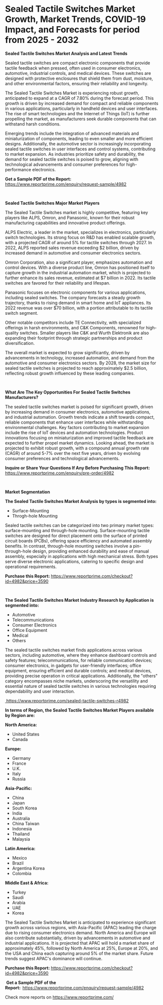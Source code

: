 <p><h1>Sealed Tactile Switches Market Growth, Market Trends, COVID-19 Impact, and Forecasts for period from 2025 - 2032</h1></p><p><strong>Sealed Tactile Switches Market Analysis and Latest Trends</strong></p>
<p><p>Sealed tactile switches are compact electronic components that provide tactile feedback when pressed, often used in consumer electronics, automotive, industrial controls, and medical devices. These switches are designed with protective enclosures that shield them from dust, moisture, and other environmental factors, ensuring their reliability and longevity.</p><p>The Sealed Tactile Switches Market is experiencing robust growth, anticipated to expand at a CAGR of 7.80% during the forecast period. This growth is driven by increased demand for compact and reliable components in various applications, particularly in handheld devices and user interfaces. The rise of smart technologies and the Internet of Things (IoT) is further propelling the market, as manufacturers seek durable components that can withstand harsh conditions.</p><p>Emerging trends include the integration of advanced materials and miniaturization of components, leading to even smaller and more efficient designs. Additionally, the automotive sector is increasingly incorporating sealed tactile switches in user interfaces and control systems, contributing to market expansion. As industries prioritize safety and durability, the demand for sealed tactile switches is poised to grow, aligning with technological advancements and consumer preferences for high-performance electronics.</p></p>
<p><strong>Get a Sample PDF of the Report:&nbsp;</strong> <a href="https://www.reportprime.com/enquiry/request-sample/4982?utm_campaign=3016&utm_medium=2&utm_source=Github&utm_content=ia&utm_term=19032025&utm_id=sealed-tactile-switches">https://www.reportprime.com/enquiry/request-sample/4982</a></p>
<p>&nbsp;</p>
<p><strong>Sealed Tactile Switches Major Market Players</strong></p>
<p><p>The Sealed Tactile Switches market is highly competitive, featuring key players like ALPS, Omron, and Panasonic, known for their robust manufacturing capabilities and innovative product offerings. </p><p>ALPS Electric, a leader in the market, specializes in electronics, particularly switch technologies. Its strong focus on R&D has enabled scalable growth, with a projected CAGR of around 5% for tactile switches through 2027. In 2022, ALPS reported sales revenue exceeding $2 billion, driven by increased demand in automotive and consumer electronics sectors.</p><p>Omron Corporation, also a significant player, emphasizes automation and control devices. With a diverse product line, Omron has positioned itself to capture growth in the industrial automation market, which is projected to further enhance its sales revenue, estimated at $7 billion in 2022. Its tactile switches are favored for their reliability and lifespan.</p><p>Panasonic focuses on electronic components for various applications, including sealed switches. The company forecasts a steady growth trajectory, thanks to rising demand in smart home and IoT appliances. Its 2022 revenue was over $70 billion, with a portion attributable to its tactile switch segment.</p><p>Other notable competitors include TE Connectivity, with specialized offerings in harsh environments, and C&K Components, renowned for high-quality switches. Smaller players like C&K and Wurth Elektronik are also expanding their footprint through strategic partnerships and product diversification.</p><p>The overall market is expected to grow significantly, driven by advancements in technology, increased automation, and demand from the automotive and consumer electronics sectors. By 2028, the market size for sealed tactile switches is projected to reach approximately $2.5 billion, reflecting robust growth influenced by these leading companies.</p></p>
<p>&nbsp;</p>
<p><strong>What Are The Key Opportunities For Sealed Tactile Switches Manufacturers?</strong></p>
<p><p>The sealed tactile switches market is poised for significant growth, driven by increasing demand in consumer electronics, automotive applications, and industrial automation. Growth trends indicate a shift towards compact, reliable components that enhance user interfaces while withstanding environmental challenges. Key factors contributing to market expansion include the rise of IoT devices and automation technologies. Product innovations focusing on miniaturization and improved tactile feedback are expected to further propel market dynamics. Looking ahead, the market is projected to exhibit robust growth, with a compound annual growth rate (CAGR) of around 5-7% over the next five years, driven by evolving consumer preferences and technological advancements.</p></p>
<p><strong>Inquire or Share Your Questions If Any Before Purchasing This Report:</strong> <a href="https://www.reportprime.com/enquiry/pre-order/4982?utm_campaign=3016&utm_medium=2&utm_source=Github&utm_content=ia&utm_term=19032025&utm_id=sealed-tactile-switches">https://www.reportprime.com/enquiry/pre-order/4982</a></p>
<p>&nbsp;</p>
<p><strong>Market Segmentation</strong></p>
<p><strong>The Sealed Tactile Switches Market Analysis by types is segmented into:</strong></p>
<p><ul><li>Surface-Mounting</li><li>Throgh-hole Mounting</li></ul></p>
<p><p>Sealed tactile switches can be categorized into two primary market types: surface-mounting and through-hole mounting. Surface-mounting tactile switches are designed for direct placement onto the surface of printed circuit boards (PCBs), offering space efficiency and automated assembly benefits. In contrast, through-hole mounting switches involve a pin-through-hole design, providing enhanced durability and ease of manual assembly, especially in applications with high mechanical stress. Both types serve diverse electronic applications, catering to specific design and operational requirements.</p></p>
<p><strong>Purchase this Report:&nbsp;</strong><a href="https://www.reportprime.com/checkout?id=4982&price=3590&utm_campaign=3016&utm_medium=2&utm_source=Github&utm_content=ia&utm_term=19032025&utm_id=sealed-tactile-switches">https://www.reportprime.com/checkout?id=4982&price=3590</a></p>
<p>&nbsp;</p>
<p><strong>The Sealed Tactile Switches Market Industry Research by Application is segmented into:</strong></p>
<p><ul><li>Automotive</li><li>Telecommunications</li><li>Consumer Electronics</li><li>Office Equipment</li><li>Medical</li><li>Others</li></ul></p>
<p><p>The sealed tactile switches market finds applications across various sectors, including automotive, where they enhance dashboard controls and safety features; telecommunications, for reliable communication devices; consumer electronics, in gadgets for user-friendly interfaces; office equipment, ensuring efficient and durable controls; and medical devices, providing precise operation in critical applications. Additionally, the "others" category encompasses niche markets, underscoring the versatility and essential nature of sealed tactile switches in various technologies requiring dependability and user interaction.</p></p>
<p><a href="https://www.reportprime.com/sealed-tactile-switches-r4982?utm_campaign=3016&utm_medium=2&utm_source=Github&utm_content=ia&utm_term=19032025&utm_id=sealed-tactile-switches">&nbsp;https://www.reportprime.com/sealed-tactile-switches-r4982</a></p>
<p><strong>In terms of Region, the Sealed Tactile Switches Market Players available by Region are:</strong></p>
<p>
    <p> <strong> North America: </strong>
        <ul>
            <li>United States</li>
            <li>Canada</li>
        </ul>
        </p> 
    <p> <strong> Europe: </strong>
        <ul>
            <li>Germany</li>
            <li>France</li>
            <li>U.K.</li>
            <li>Italy</li>
            <li>Russia</li>
        </ul>
        </p> 
    <p> <strong> Asia-Pacific: </strong>
        <ul>
            <li>China</li>
            <li>Japan</li>
            <li>South Korea</li>
            <li>India</li>
            <li>Australia</li>
            <li>China Taiwan</li>
            <li>Indonesia</li>
            <li>Thailand</li>
            <li>Malaysia</li>
        </ul>
        </p> 
    <p> <strong> Latin America: </strong>
        <ul>
            <li>Mexico</li>
            <li>Brazil</li>
            <li>Argentina Korea</li>
            <li>Colombia</li>
        </ul>
        </p> 
    <p> <strong> Middle East & Africa: </strong>
        <ul>
            <li>Turkey</li>
            <li>Saudi</li>
            <li>Arabia</li>
            <li>UAE</li>
            <li>Korea</li>
        </ul>
    </p>
    </p>
<p><p>The Sealed Tactile Switches Market is anticipated to experience significant growth across various regions, with Asia-Pacific (APAC) leading the charge due to rising consumer electronics demand. North America and Europe will also contribute substantially, driven by advancements in automotive and industrial applications. It is projected that APAC will hold a market share of approximately 45%, followed by North America at 25%, Europe at 20%, and the USA and China each capturing around 5% of the market share. Future trends suggest APAC's dominance will continue.</p></p>
<p><strong>Purchase this Report: </strong><a href="https://www.reportprime.com/checkout?id=4982&price=3590&utm_campaign=3016&utm_medium=2&utm_source=Github&utm_content=ia&utm_term=19032025&utm_id=sealed-tactile-switches">https://www.reportprime.com/checkout?id=4982&price=3590</a></p>
<p>&nbsp;<strong>Get a Sample PDF of the Report:&nbsp;&nbsp;</strong><a href="https://www.reportprime.com/enquiry/request-sample/4982?utm_campaign=3016&utm_medium=2&utm_source=Github&utm_content=ia&utm_term=19032025&utm_id=sealed-tactile-switches">https://www.reportprime.com/enquiry/request-sample/4982</a></p>
<p><strong></strong></p>
<p>Check more reports on <a href="https://www.reportprime.com/?utm_campaign=3016&utm_medium=2&utm_source=Github&utm_content=ia&utm_term=19032025&utm_id=sealed-tactile-switches">https://www.reportprime.com/</a></p>